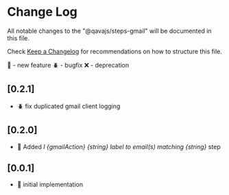 # Change Log

All notable changes to the "@qavajs/steps-gmail" will be documented in this file.

Check [Keep a Changelog](http://keepachangelog.com/) for recommendations on how to structure this file.

:rocket: - new feature
:beetle: - bugfix
:x: - deprecation
## [0.2.1]
- :beetle: fix duplicated gmail client logging

## [0.2.0]
- :rocket: Added _I {gmailAction} {string} label to email(s) matching {string}_ step

## [0.0.1]
- :rocket: initial implementation
